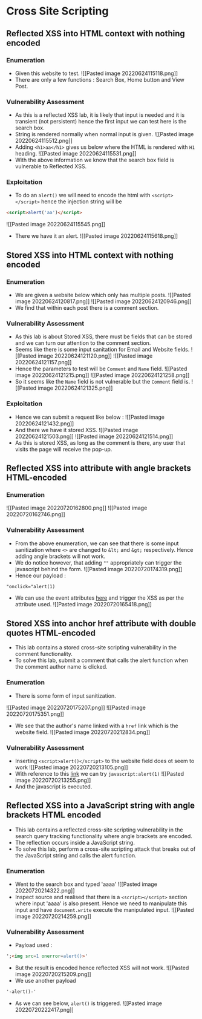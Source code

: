 # Cross Site Scripting
## Reflected XSS into HTML context with nothing encoded
### Enumeration
- Given this website to test.
![[Pasted image 20220624115118.png]]
- There are only a few functions : Search Box, Home button and View Post.
### Vulnerability Assessment
- As this is a reflected XSS lab, it is likely that input is needed and it is transient (not persistent) hence the first input we can test here is the search box.
 - String is rendered normally when normal input is given. 
 ![[Pasted image 20220624115512.png]]
- Adding `<h1>aa</h1>` gives us below where the HTML is rendered with `H1` heading.
 ![[Pasted image 20220624115531.png]]
- With the above information we know that the search box field is vulnerable to Reflected XSS.
### Exploitation
- To do an `alert()` we will need to encode the html with `<script></script>` hence the injection string will be 
```html
<script>alert('aa')</script>
```
![[Pasted image 20220624115545.png]]
 - There we have it an alert.
 ![[Pasted image 20220624115618.png]]

## Stored XSS into HTML context with nothing encoded
### Enumeration
- We are given a website below which only has multiple posts.
![[Pasted image 20220624120817.png]]
![[Pasted image 20220624120946.png]]
- We find that within each post there is a comment section.
### Vulnerability Assessment
- As this lab is about Stored XSS, there must be fields that can be stored and we can turn our attention to the comment section.
- Seems like there is some input sanitation for Email and Website fields.
![[Pasted image 20220624121120.png]]
![[Pasted image 20220624121157.png]]
- Hence the parameters to test will be `Comment` and `Name` field.
![[Pasted image 20220624121215.png]]
![[Pasted image 20220624121258.png]]
- So it seems like the `Name` field is not vulnerable but the `Comment` field is.
![[Pasted image 20220624121325.png]]
### Exploitation
- Hence we can submit a request like below : 
![[Pasted image 20220624121432.png]]
- And there we have it stored XSS.
![[Pasted image 20220624121503.png]]
![[Pasted image 20220624121514.png]]
- As this is stored XSS, as long as the comment is there, any user that visits the page will receive the pop-up.


## Reflected XSS into attribute with angle brackets HTML-encoded
### Enumeration
![[Pasted image 20220720162800.png]]
![[Pasted image 20220720162746.png]]
### Vulnerability Assessment
- From the above enumeration, we can see that there is some input sanitization where `<>` are changed to `&lt;` and `&gt;` respectively. Hence adding angle brackets will not work.
- We do notice however, that adding `""` appropriately can trigger the javascript behind the form.
![[Pasted image 20220720174319.png]]
- Hence our payload :
```html
"onclick="alert(1)
```
- We can use the event attributes [here](https://www.w3schools.com/tags/ref_eventattributes.asp) and trigger the XSS as per the attribute  used.
![[Pasted image 20220720165418.png]]

## Stored XSS into anchor href attribute with double quotes HTML-encoded
- This lab contains a stored cross-site scripting vulnerability in the comment functionality. 
- To solve this lab, submit a comment that calls the alert function when the comment author name is clicked. 
### Enumeration
- There is some form of input sanitization.

![[Pasted image 20220720175207.png]]
![[Pasted image 20220720175351.png]]
- We see that the author's name linked with a `href` link which is the website field. 
![[Pasted image 20220720212834.png]]
### Vulnerability Assessment
- Inserting `<script>alert()</script>` to the website field does ot seem to work
![[Pasted image 20220720213105.png]]
- With reference to this [link](https://security.stackexchange.com/questions/11985/will-javascript-be-executed-which-is-in-an-href) we can try `javascript:alert(1)`
 ![[Pasted image 20220720213255.png]]
- And the javascript is executed.

## Reflected XSS into a JavaScript string with angle brackets HTML encoded
- This lab contains a reflected cross-site scripting vulnerability in the search query tracking functionality where angle brackets are encoded. 
- The reflection occurs inside a JavaScript string. 
- To solve this lab, perform a cross-site scripting attack that breaks out of the JavaScript string and calls the alert function. 
### Enumeration
- Went to the search box and typed 'aaaa'
![[Pasted image 20220720214322.png]]
- Inspect source and realised that there is a `<script></script>` section where input 'aaaa' is also present. Hence we need to manipulate this input and have `document.write` execute the manipulated input.
![[Pasted image 20220720214259.png]]

### Vulnerability Assessment
- Payload used : 
```html
';<img src=1 onerror=alert()>'
```
- But the result is encoded hence reflected XSS will not work.
![[Pasted image 20220720215209.png]]
- We use another payload 
```html
'-alert()-'
```
- As we can see below, `alert()` is triggered.
![[Pasted image 20220720222417.png]]